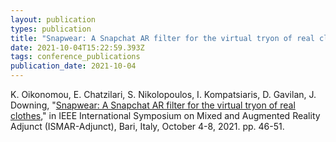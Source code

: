 ```yaml
---
layout: publication
types: publication
title: "Snapwear: A Snapchat AR filter for the virtual tryon of real clothes"
date: 2021-10-04T15:22:59.393Z
tags: conference_publications
publication_date: 2021-10-04
---
```

K. Oikonomou, E. Chatzilari, S. Nikolopoulos, I. Kompatsiaris, D. Gavilan, J. Downing, "[Snapwear: A Snapchat AR filter for the virtual tryon of real clothes](https://ieeexplore.ieee.org/document/9585808)," in IEEE International Symposium on Mixed and Augmented Reality Adjunct (ISMAR-Adjunct), Bari, Italy, October 4-8, 2021. pp. 46-51.